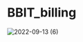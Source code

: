 # BBIT_billing
![2022-09-13 (6)](https://user-images.githubusercontent.com/113406454/189801470-b3a8bccc-7ddc-4120-a6d9-2aa254793813.png)

